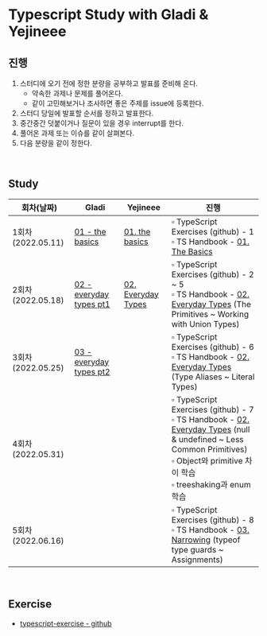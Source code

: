 # Typescript Study with Gladi & Yejineee

## 진행

1. 스터디에 오기 전에 정한 분량을 공부하고 발표를 준비해 온다. 
    - 약속한 과제나 문제를 풀어온다.
    - 같이 고민해보거나 조사하면 좋은 주제를 issue에 등록한다.
2. 스터디 당일에 발표할 순서를 정하고 발표한다.
3. 중간중간 덧붙이거나 질문이 있을 경우 interrupt를 한다.
4. 풀어온 과제 또는 이슈를 같이 살펴본다.
5. 다음 분량을 같이 정한다.
<br/>

## Study

| 회차(날짜) | Gladi | Yejineee | 진행 | 
| -------- | -------- | -------- | ----|
| 1회차(2022.05.11)     |[01 - the basics](https://github.com/yejineee/typescript-study/blob/main/documentation/handbook/01_the_basics_gladi.md) |   [01. the basics](documentation/handbook/01.the-basics_yejineee.md)   | ▫︎ TypeScript Exercises (github) - 1 <br/> ▫︎ TS Handbook - [01. The Basics](https://www.typescriptlang.org/docs/handbook/2/basic-types.html)     |
| 2회차(2022.05.18)   |   [02 - everyday types pt1](https://github.com/yejineee/typescript-study/blob/main/documentation/handbook/02_everyday_types_pt1_gladi.md)      |    [02. Everyday Types](documentation/handbook/02.everyday-types_yejineee.md)   | ▫︎ TypeScript Exercises (github) - 2 ~ 5 <br/> ▫︎ TS Handbook - [02. Everyday Types](https://www.typescriptlang.org/docs/handbook/2/everyday-types.html) (The Primitives ~ Working with Union Types) |
| 3회차(2022.05.25)   |[03 - everyday types pt2](https://github.com/yejineee/typescript-study/blob/main/documentation/handbook/03_everyday_types_pt2_gladi.md)|       | ▫︎ TypeScript Exercises (github) - 6 <br/> ▫︎ TS Handbook - [02. Everyday Types](https://www.typescriptlang.org/docs/handbook/2/everyday-types.html) (Type Aliases ~ Literal Types)|
| 4회차(2022.05.31)   |       |       | ▫︎ TypeScript Exercises (github) - 7 <br/> ▫︎ TS Handbook - [02. Everyday Types](https://www.typescriptlang.org/docs/handbook/2/everyday-types.html) (null & undefined ~ Less Common Primitives) <br /> ▫︎ Object와 primitive 차이 학습 <br /> ▫︎ treeshaking과 enum 학습 |
| 5회차(2022.06.16)   |       |       | ▫︎ TypeScript Exercises (github) - 8 <br/> ▫︎ TS Handbook - [03. Narrowing](https://www.typescriptlang.org/docs/handbook/2/narrowing.html) (typeof type guards ~ Assignments)|
<br/>

## Exercise

- [typescript-exercise - github](https://github.com/yejineee/typescript-study/issues?q=is%3Aopen+is%3Aissue+label%3ATS-Exercise)


